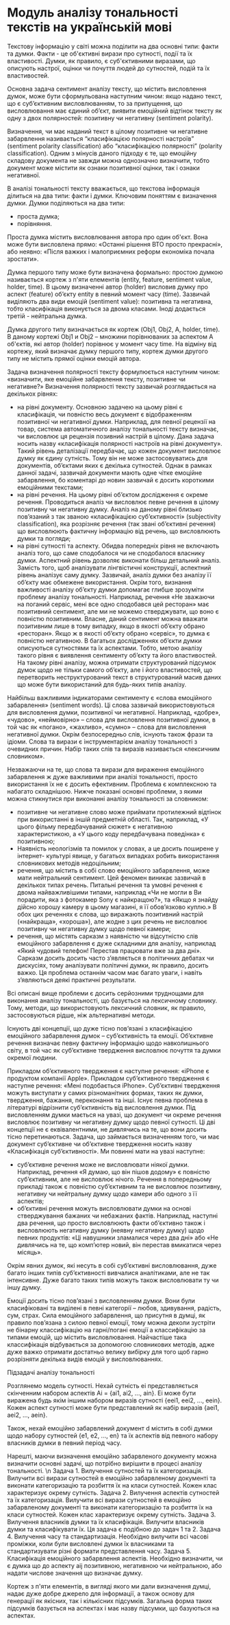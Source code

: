 # Модуль аналізу тональності текстів на українській мові
Текстову інформацію у світі можна поділити на два основні типи: факти та думки. Факти - це об'єктивні вирази про сутності, події та їх властивості. Думки, як правило, є суб'єктивними виразами, що описують настрої, оцінки чи почуття людей до сутностей, подій та їх властивостей. 

Основна задача сентимент аналізу тексту, що містить висловлення думок, може бути сформульована наступним чином: якщо надано текст, що є суб’єктивним висловлюванням, то за припущення, що висловлювання має єдиний об’єкт, виявити емоційний відтінок тексту як одну з двох полярностей: позитивну чи негативну (sentiment polarity).

Визначення, чи має наданий текст в цілому позитивне чи негативне забарвлення називається “класифікацією полярності настроїв” (sentiment polarity classification) або “класифікацією полярності” (polarity classification). Одним з мінусів даного підходу є те, що емоційну складову документа не завжди можна однозначно визначити, тобто документ може містити як ознаки позитивної оцінки, так і ознаки негативної.

В аналізі тональності тексту вважається, що текстова інформація ділиться на два типи: факти і думки. Ключовим поняттям є визначення думки.
Думки поділяються на два типи: 
* проста думка;
* порівняння.

Проста думка містить висловлювання автора про один об'єкт. Вона може бути висловлена прямо: «Останні рішення ВТО просто прекрасні», або неявно: «Після важких і малоприємних реформ економіка почала зростати».

Думка першого типу може бути визначена формально: простою думкою називається кортеж з п'яти елементів (entity, feature, sentiment value, holder, time). В цьому визначенні автор (holder) висловив думку про аспект (feature) об’єкту entity в певний момент часу (time). Зазвичай виділяють два види емоцій (sentiment value): позитивна та негативна, тобто класифікація виконується за двома класами. Іноді додається третій - нейтральна думка.

Думка другого типу визначається як кортеж (Obj1, Obj2, A, holder, time). В даному кортежі Obj1 и Obj2 – множини порівнюваних за аспектом А об'єктів, які автор (holder) порівнює у момент часу time. На відміну від кортежу, який визначає думку першого типу, кортеж думки другого типу не містить прямої оцінки емоцій автора.

Задача визначення полярності тексту формулюється наступним чином: «визначити, яке емоційне забарвлення тексту, позитивне чи негативне?» Визначення полярності тексту зазвичай розглядається на декількох рівнях:
* на рівні документу. Основною задачею на цьому рівні є класифікація, чи повністю весь документ є відображенням позитивної чи негативної думки. Наприклад, для певної рецензії на товар, система автоматичного аналізу тональності тексту визначає, чи висловлює ця рецензія позивний настрій в цілому. Дана задача носить назву «класифікація полярності настроїв на рівні документу». Такий рівень деталізації передбачає, що кожен документ висловлює думку як єдину сутність. Тому він не може застосовуватись для документів, об’єктами яких є декілька сутностей. Однак в рамках данної задачі, зазвичай документи мають одне чітке емоційне забарвлення, бо коментарі до новин зазвичай є досить короткими емоційними текстами;
* на рівні речення. На цьому рівні об’єктом дослідження є окреме речення. Проводиться аналіз чи висловлює певне речення в цілому позитивну чи негативну думку. Аналіз на даному рівні близько пов’язаний з так званою «класифікацією суб’єктивності» (subjectivity classification), яка розрізняє речення (так звані об’єктивні речення) що висловлюють фактичну інформацію від речень, що висловлюють думки та погляди;
* на рівні сутності та аспекту. Обидва попередніх рівня не включають аналіз того, що саме сподобалося чи не сподобалося власнику думки. Аспектний рівень дозволяє виконати більш детальний аналіз. Замість того, щоб аналізувати лінгвістичні конструкції, аспектний рівень аналізує саму думку. Зазвичай, аналіз думки без аналізу її об’єкту має обмежене використання. Окрім того, визнання важливості аналізу об’єкту думки допомагає глибше зрозуміти проблему аналізу тональності. Наприклад, речення «Не зважаючи на поганий сервіс, мені все одно сподобався цей ресторан» має позитивний сентимент, але ми не можемо стверджувати, що воно є повністю позитивним. Власне, даний сентимент можна вважати позитивним лише в тому випадку, якщо в якості об’єкту обрано «ресторан». Якщо ж в якості об’єкту обрано «сервіс», то думка є повністю негативною. В багатьох дослідженнях об’єкти думки описуються сутностями та їх аспектами. Тобто, метою аналізу такого рівня є виявлення сентименту об’єкту та його властивостей. На такому рівні аналізу, можна отримати структурований підсумок думок щодо не тільки самого об’єкту, але і його властивостей, що перетворить неструктурований текст в структурований масив даних що може бути використаний для будь-яких типів аналізу.

Найбільш важливими індикаторами сентименту є «слова емоційного забарвлення» (sentiment words). Ці слова зазвичай використовуються для висловлення думки, позитивної чи негативної. Наприклад, «добре», «чудово», «неймовірно» – слова для висловлення позитивної думки, в той час як «погано», «жахливо», «сумно» – слова для висловлення негативної думки. Окрім безпосередньо слів, існують також фрази та ідіоми. Слова та вирази є інструментарієм аналізу тональності з очевидних причин. Набір таких слів та виразів називається «лексичним словником».

Незважаючи на те, що слова та вирази для вираження емоційного забарвлення ж дуже важливими при аналізі тональності, просто використання їх не є досить ефективним. Проблема є комплексною та набагато складнішою. Нижче показані основні проблеми, з якими можна стикнутися при виконанні аналізу тональності за словником:
* позитивне чи негативне слово може приймати протилежний відтінок при використанні в іншій предметній області. Так, наприклад, «У цього фільму передбачуваний сюжет» є негативною характеристикою, а «У цього коду передбачувана поведінка» є позитивною;
* Наявність неологізмів та помилок у словах, а це досить поширене у інтернет- культурі явище, у багатьох випадках робить використання словникових методів недоцільним;
* речення, що містить в собі слово емоційного забарвлення, може мати нейтральний сентимент. Цей феномен виникає зазвичай в декількох типах речень. Питальні речення та умовні речення є двома найважливішими типами, наприклад «Чи не могли в Ви порадити, яка з фотокамер Sony є найкращою?», та «Якщо я знайду дійсно хорошу камеру в цьому магазині, я її обов’язково куплю.» В обох цих реченнях є слова, що виражають позитивний настрій («найкраща», «хороша»), але жодне з цих речень не висловлює позитивну чи негативну думку щодо певної камери;
* речення, що містять сарказм з наявністю чи відсутністю слів емоційного забарвлення є дуже складними для аналізу, наприклад «Який чудовий телефон! Перестав працювати вже за два дні». Cарказм досить досить часто з’являється в політичних дебатах чи дискусіях, тому аналізувати політичні думки, як правило, досить важко. Ця проблема останнім часом має багато уваги, і навіть з’являються деякі практичні результати.

Всі описані вище проблеми є досить серйозними труднощами для виконання аналізу тональності, що базується на лексичному словнику. Тому, методи, що використовують лексичний словник, як правило, застосовуються рідше, ніж альтернативні методи.

Існують дві концепції, що дуже тісно пов’язані з класифікацією емоційного забарвлення думок – суб’єктивність та емоції.
Об’єктивне речення визначає певну фактичну інформацію щодо навколишнього світу, в той час як суб’єктивне твердження висловлює почуття та думки окремої людини.

Прикладом об’єктивного твердження є наступне речення: «iPhone є продуктом компанії Apple». Прикладом суб’єктивного твердження є наступне речення: «Мені подобається iPhone». Суб’єктивні твердження можуть виступати у самих різноманітних формах, таких як думки, твердження, бажання, переконання та інші. Існує певна проблема в літературі відрізнити суб’єктивність від висловлення думки. Під висловленням думки мається на увазі, що документ чи окреме речення висловлює позитивну чи негативну думку щодо певної сутності. Ці дві концепції не є еквівалентними, не дивлячись на те, що вони досить тісно перетинаються. Задача, що займається визначенням того, чи має документ суб’єктивне чи об’єктивне твердження носить назву «Класифікація суб’єктивності». Ми повинні мати на увазі наступне:
* суб’єктивне речення може не висловлювати ніякої думки. Наприклад, речення «Я думаю, що він пішов додому» є повністю суб’єктивним, але не висловлює нічого. Речення в попередньому прикладі також є повністю суб’єктивним та не висловлює позитивну, негативну чи нейтральну думку щодо камери або одного з її аспектів;
* об’єктивні речення можуть висловлювати думки на основі стверджування бажаних чи небажаних фактів. Наприклад, наступні два речення, що просто висловлюють факти об’єктивно також і висловлюють негативну думку (неявну негативну думку) щодо певних продуктів: «Ці навушники зламалися через два дні» або «Не дивлячись на те, що комп’ютер новий, він перестав вмикатися через місяць».

Окрім явних думок, які несуть в собі суб’єктивні висловлювання, дуже багато інших типів суб’єктивності вивчалися аналітиками, але не так інтенсивне. Дуже багато таких типів можуть також висловлювати ту чи іншу думку.

Емоції досить тісно пов’язані з висловленням думки. Вони були класифіковані та виділені в певні категорії – любов, здивування, радість, сум, страх. Сила емоційного забарвлення, що присутня в думці, як правило пов’язана з силою певної емоції, тому можна деколи зустріти не бінарну классифікацію на гарні/погані емоції а классифікацію за типами емоцій, що містить висловлювання. Найчастіше така классифікація відбувається за допомогою словникових методів, адже дуже важко отримати достатньо велику вибірку для того щоб гарно розрізняти декілька видів емоцій у висловлюваннях.

Підзадачі аналізу тональності

Розглянемо модель сутності. Нехай сутність ei представляється скінченним набором аспектів Ai = {ai1, ai2, ..., ain}. Ei може бути виражена будь якім іншим набором виразів сутності {eei1, eei2, ..., eein}. Кожен аспект сутності може бути представлений як набір виразів {аei1, аei2, ..., аein}.

Також, нехай емоційно забарвлений документ d містить в собі думки щодо набору сутностей {e1, e2, ..., en} та їх аспектів від певного набору власників думки в певний період часу.

Нарешті, маючи визначення емоційно забарвленого документу можна визначити основні задачі, що потрібно вирішити в процесі аналізу тональності.
\n Задача 1. Вилучення сутностей та їх категоризація. Вилучити всі вирази сутностей в емоційно забарвленому документі та виконати категоризацію та розбиття їх на класи сутностей. Кожен клас характеризує окрему сутність.
Задача 2. Вилучення аспектів сутностей та їх категоризація. Вилучити всі вирази сутностей в емоційно забарвленому документі та виконати категоризацію та розбиття їх на класи сутностей. Кожен клас характеризує окрему сутність.
Задача 3. Вилучення власників думки та їх класифікація. Вилучити власників думки та класифікувати їх. Ця задача є подібною до задач 1 та 2.
Задача 4. Вилучення часу та стандартизація. Необхідно вилучити всі часові проміжки, коли були висловлені думки їх власниками та стандартизувати різні формати представлення часу.
Задача 5. Класифікація емоційного забарвлення аспектів. Необхідно визначити, чи є думка що до аспекту aij позитивною, негативною чи нейтральною, або надати числове значення що визначає думку.

Кортеж з п'яти елементів, в вигляді якого ми дали визначення думці, надає дуже добре джерело для інформації, а також основу для генерації як якісних, так і кількісних підсумків. Загальна форма таких підсумків базується на аспектах і має назву підсумки, що базуються на аспектах.
